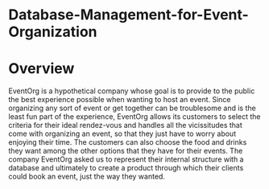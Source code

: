 ﻿# Database-Management-for-Event-Organization
 
 # Overview
EventOrg is a hypothetical company whose goal is to provide to the public the 
best experience possible when wanting to host an event. Since organizing any 
sort of event or get together can be troublesome and is the least fun part of 
the experience, EventOrg allows its customers to select the criteria for their 
ideal rendez-vous and handles all the vicissitudes that come with organizing 
an event, so that they just have to worry about enjoying their time.
The customers can also choose the food and drinks they want among the 
other options that they have for their events.
The company EventOrg asked us to represent their internal structure with a 
database and ultimately to create a product through which their clients could 
book an event, just the way they wanted.
